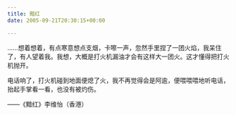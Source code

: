 ```yaml
---
title: 黯红
date: 2005-09-21T20:30:15+00:00

---
```

……想着想着，有点寒意想点支烟，卡嚓一声，忽然手里捏了一团火焰，我呆住了，有人望着我。我想，大概是打火机漏油才会有这样大一团火。这才懂得把打火机抛开。

电话响了，打火机碰到地面便熄了火，我不再觉得会是阿逾，便喂喂喂地听电话，抬起手掌看一看，也没有被灼伤。

——《黯红》李维怡（香港）
